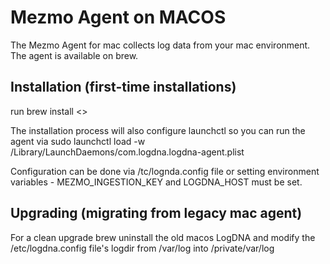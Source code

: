 # Mezmo Agent on MACOS

The Mezmo Agent for mac collects log data from your mac environment. The agent is available on brew. 

## Installation (first-time installations)

run brew install <> 

The installation process will also configure launchctl so you can run the agent via 
sudo launchctl load -w /Library/LaunchDaemons/com.logdna.logdna-agent.plist

Configuration can be done via /tc/lognda.config file or setting environment variables - MEZMO_INGESTION_KEY and LOGDNA_HOST must be set.  

## Upgrading (migrating from legacy mac agent)

For a clean upgrade brew uninstall the old macos LogDNA and modify the /etc/logdna.config file's logdir from /var/log into /private/var/log
